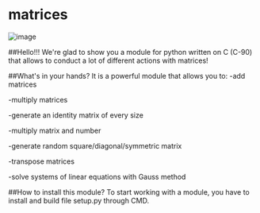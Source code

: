 # matrices

![image](https://github.com/DanyaNewSkater/matrices/assets/100216013/118f451d-1515-4f5e-aabd-d4a2fd10b147)

##Hello!!!
We're glad to show you a module for python written on C (C-90) that allows to conduct a lot of different actions with matrices!

##What's in your hands?
It is a powerful module that allows you to:
-add matrices

-multiply matrices

-generate an identity matrix of every size

-multiply matrix and number

-generate random square/diagonal/symmetric matrix

-transpose matrices

-solve systems of linear equations with Gauss method

##How to install this module?
To start working with a module, you have to install and build file setup.py through CMD.
